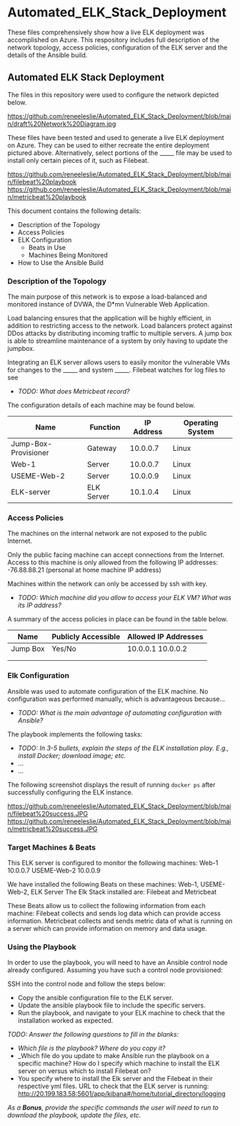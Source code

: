 # Automated_ELK_Stack_Deployment
These files comprehensively show how a live ELK deployment was accomplished on Azure. This respository includes full description of the network topology, access policies, configuration of the ELK server and the details of the Ansible build.
## Automated ELK Stack Deployment

The files in this repository were used to configure the network depicted below.

https://github.com/reneeleslie/Automated_ELK_Stack_Deployment/blob/main/draft%20Network%20Diagram.jpg

These files have been tested and used to generate a live ELK deployment on Azure. They can be used to either recreate the entire deployment pictured above. Alternatively, select portions of the _____ file may be used to install only certain pieces of it, such as Filebeat.

https://github.com/reneeleslie/Automated_ELK_Stack_Deployment/blob/main/filebeat%20playbook
https://github.com/reneeleslie/Automated_ELK_Stack_Deployment/blob/main/metricbeat%20playbook

This document contains the following details:
- Description of the Topology
- Access Policies
- ELK Configuration
  - Beats in Use
  - Machines Being Monitored
- How to Use the Ansible Build


### Description of the Topology

The main purpose of this network is to expose a load-balanced and monitored instance of DVWA, the D*mn Vulnerable Web Application.

Load balancing ensures that the application will be highly efficient, in addition to restricting access to the network.
Load balancers protect against DDos attacks by distributing incoming traffic to multiple servers. A jump box is able to streamline maintenance of a system by only having to update the jumpbox. 

Integrating an ELK server allows users to easily monitor the vulnerable VMs for changes to the _____ and system _____. 
Filebeat watches for log files to see 
- _TODO: What does Metricbeat record?_

The configuration details of each machine may be found below.

| Name                       | Function       | IP Address | Operating System |
|----------------------------|----------------|------------|------------------|
| Jump-Box-Provisioner       | Gateway        | 10.0.0.7   | Linux            |
| Web-1                      | Server         | 10.0.0.7   | Linux            |
| USEME-Web-2                | Server         | 10.0.0.9   | Linux            |
| ELK-server                 | ELK Server     | 10.1.0.4   | Linux            |

### Access Policies

The machines on the internal network are not exposed to the public Internet. 

Only the public facing machine can accept connections from the Internet. Access to this machine is only allowed from the following IP addresses:
-76.88.88.21 (personal at home machine IP address)

Machines within the network can only be accessed by ssh with key.
- _TODO: Which machine did you allow to access your ELK VM? What was its IP address?_

A summary of the access policies in place can be found in the table below.

| Name     | Publicly Accessible | Allowed IP Addresses |
|----------|---------------------|----------------------|
| Jump Box | Yes/No              | 10.0.0.1 10.0.0.2    |
|          |                     |                      |
|          |                     |                      |

### Elk Configuration

Ansible was used to automate configuration of the ELK machine. No configuration was performed manually, which is advantageous because...
- _TODO: What is the main advantage of automating configuration with Ansible?_

The playbook implements the following tasks:
- _TODO: In 3-5 bullets, explain the steps of the ELK installation play. E.g., install Docker; download image; etc._
- ...
- ...

The following screenshot displays the result of running `docker ps` after successfully configuring the ELK instance.

https://github.com/reneeleslie/Automated_ELK_Stack_Deployment/blob/main/filebeat%20success.JPG
https://github.com/reneeleslie/Automated_ELK_Stack_Deployment/blob/main/metricbeat%20success.JPG

### Target Machines & Beats
This ELK server is configured to monitor the following machines:
Web-1 10.0.0.7
USEME-Web-2 10.0.0.9 

We have installed the following Beats on these machines:
Web-1, USEME-Web-2, ELK Server
The Elk Stack installed are: Filebeat and Metricbeat

These Beats allow us to collect the following information from each machine:
Filebeat collects and sends log data which can provide access information. Metricbeat collects and sends metric data of what is running on a server which can provide information on memory and data usage.  

### Using the Playbook
In order to use the playbook, you will need to have an Ansible control node already configured. Assuming you have such a control node provisioned: 

SSH into the control node and follow the steps below:
- Copy the ansible configuration file to the ELK server.
- Update the ansible playbook file to include the specific servers.
- Run the playbook, and navigate to your ELK machine to check that the installation worked as expected.

_TODO: Answer the following questions to fill in the blanks:_
- _Which file is the playbook? Where do you copy it?_
- _Which file do you update to make Ansible run the playbook on a specific machine? How do I specify which machine to install the ELK server on versus which to install Filebeat on?
- You specify where to install the Elk server and the Filebeat in their respective yml files. 
URL to check that the ELK server is running: http://20.199.183.58:5601/app/kibana#/home/tutorial_directory/logging

_As a **Bonus**, provide the specific commands the user will need to run to download the playbook, update the files, etc._

